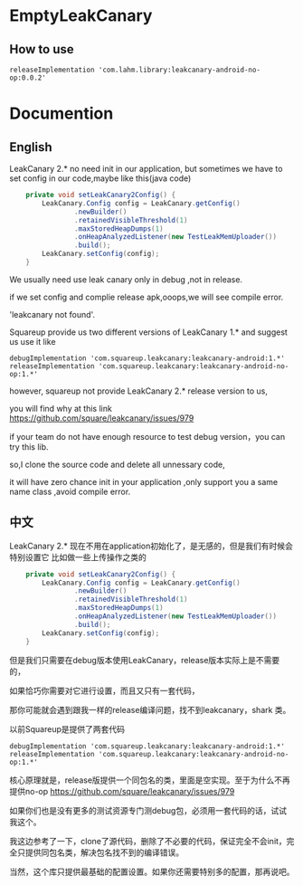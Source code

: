 # EmptyLeakCanary


## How to use

```
releaseImplementation 'com.lahm.library:leakcanary-android-no-op:0.0.2'
```

# Documention
## English

LeakCanary 2.* no need init in our application, but sometimes we have to set config in our code,maybe like this(java code)

```java
    private void setLeakCanary2Config() {
        LeakCanary.Config config = LeakCanary.getConfig()
                .newBuilder()
                .retainedVisibleThreshold(1)
                .maxStoredHeapDumps(1)
                .onHeapAnalyzedListener(new TestLeakMemUploader())
                .build();
        LeakCanary.setConfig(config);
    }
```

We usually need use leak canary only in debug ,not in release.

if we set config and complie release apk,ooops,we will see compile error.

'leakcanary not found'.

Squareup provide us two different versions of LeakCanary 1.* and suggest us use it like

```
debugImplementation 'com.squareup.leakcanary:leakcanary-android:1.*'
releaseImplementation 'com.squareup.leakcanary:leakcanary-android-no-op:1.*'
```

however, squareup not provide LeakCanary 2.* release version to us, 

you will find why at this link
https://github.com/square/leakcanary/issues/979

if your team do not have enough resource to test debug version，you can try  this lib.

so,I clone the source code and delete all unnessary code,

it will have zero chance init in your application ,only support you a same name class ,avoid compile error.

## 中文
LeakCanary 2.* 现在不用在application初始化了，是无感的，但是我们有时候会特别设置它
比如做一些上传操作之类的
```java
    private void setLeakCanary2Config() {
        LeakCanary.Config config = LeakCanary.getConfig()
                .newBuilder()
                .retainedVisibleThreshold(1)
                .maxStoredHeapDumps(1)
                .onHeapAnalyzedListener(new TestLeakMemUploader())
                .build();
        LeakCanary.setConfig(config);
    }
```
但是我们只需要在debug版本使用LeakCanary，release版本实际上是不需要的，

如果恰巧你需要对它进行设置，而且又只有一套代码，

那你可能就会遇到跟我一样的release编译问题，找不到leakcanary，shark 类。

以前Squareup是提供了两套代码

```
debugImplementation 'com.squareup.leakcanary:leakcanary-android:1.*'
releaseImplementation 'com.squareup.leakcanary:leakcanary-android-no-op:1.*'
```

核心原理就是，release版提供一个同包名的类，里面是空实现。至于为什么不再提供no-op
https://github.com/square/leakcanary/issues/979

如果你们也是没有更多的测试资源专门测debug包，必须用一套代码的话，试试我这个。

我这边参考了一下，clone了源代码，删除了不必要的代码，保证完全不会init，完全只提供同包名类，解决包名找不到的编译错误。

当然，这个库只提供最基础的配置设置。如果你还需要特别多的配置，那再说吧。


